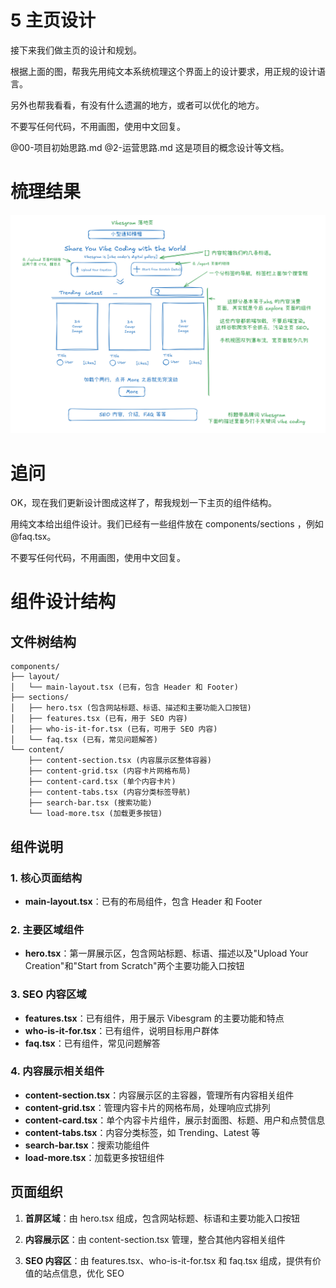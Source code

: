 # 5 主页设计

接下来我们做主页的设计和规划。

根据上面的图，帮我先用纯文本系统梳理这个界面上的设计要求，用正规的设计语言。

另外也帮我看看，有没有什么遗漏的地方，或者可以优化的地方。

不要写任何代码，不用画图，使用中文回复。

@00-项目初始思路.md @2-运营思路.md 这是项目的概念设计等文档。

# 梳理结果

![5-主页设计.png](./assets/5-主页设计.png)

# 追问

OK，现在我们更新设计图成这样了，帮我规划一下主页的组件结构。

用纯文本给出组件设计。我们已经有一些组件放在 components/sections ，例如 @faq.tsx。

不要写任何代码，不用画图，使用中文回复。

# 组件设计结构

## 文件树结构

```
components/
├── layout/
│   └── main-layout.tsx (已有，包含 Header 和 Footer)
├── sections/
│   ├── hero.tsx (包含网站标题、标语、描述和主要功能入口按钮)
│   ├── features.tsx (已有，用于 SEO 内容)
│   ├── who-is-it-for.tsx (已有，可用于 SEO 内容)
│   └── faq.tsx (已有，常见问题解答)
└── content/
    ├── content-section.tsx (内容展示区整体容器)
    ├── content-grid.tsx (内容卡片网格布局)
    ├── content-card.tsx (单个内容卡片)
    ├── content-tabs.tsx (内容分类标签导航)
    ├── search-bar.tsx (搜索功能)
    └── load-more.tsx (加载更多按钮)
```

## 组件说明

### 1. 核心页面结构
- **main-layout.tsx**：已有的布局组件，包含 Header 和 Footer

### 2. 主要区域组件
- **hero.tsx**：第一屏展示区，包含网站标题、标语、描述以及"Upload Your Creation"和"Start from Scratch"两个主要功能入口按钮

### 3. SEO 内容区域
- **features.tsx**：已有组件，用于展示 Vibesgram 的主要功能和特点
- **who-is-it-for.tsx**：已有组件，说明目标用户群体
- **faq.tsx**：已有组件，常见问题解答

### 4. 内容展示相关组件
- **content-section.tsx**：内容展示区的主容器，管理所有内容相关组件
- **content-grid.tsx**：管理内容卡片的网格布局，处理响应式排列
- **content-card.tsx**：单个内容卡片组件，展示封面图、标题、用户和点赞信息
- **content-tabs.tsx**：内容分类标签，如 Trending、Latest 等
- **search-bar.tsx**：搜索功能组件
- **load-more.tsx**：加载更多按钮组件

## 页面组织

1. **首屏区域**：由 hero.tsx 组成，包含网站标题、标语和主要功能入口按钮

2. **内容展示区**：由 content-section.tsx 管理，整合其他内容相关组件

3. **SEO 内容区**：由 features.tsx、who-is-it-for.tsx 和 faq.tsx 组成，提供有价值的站点信息，优化 SEO
